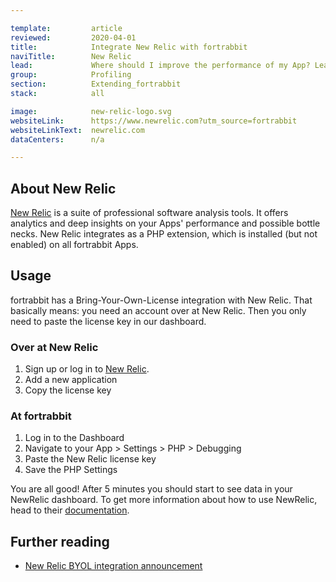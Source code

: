 ```yaml
---

template:         article
reviewed:         2020-04-01
title:            Integrate New Relic with fortrabbit
naviTitle:        New Relic
lead:             Where should I improve the performance of my App? Learn how to combine the popular software analysis tool with fortrabbit.
group:            Profiling
section:          Extending_fortrabbit
stack:            all

image:            new-relic-logo.svg
websiteLink:      https://www.newrelic.com?utm_source=fortrabbit
websiteLinkText:  newrelic.com
dataCenters:      n/a

---
```




## About New Relic

[New Relic](https://www.newrelic.com) is a suite of professional software analysis tools. It offers analytics and deep insights on your Apps' performance and possible bottle necks. New Relic integrates as a PHP extension, which is installed (but not enabled) on all fortrabbit Apps.


## Usage

fortrabbit has a Bring-Your-Own-License integration with New Relic. That basically means: you need an account over at New Relic. Then you only need to paste the license key in our dashboard.

### Over at New Relic

1. Sign up or log in to [New Relic](http://newrelic.com/).
1. Add a new application
1. Copy the license key

### At fortrabbit

1. Log in to the Dashboard
1. Navigate to your App > Settings > PHP > Debugging
1. Paste the New Relic license key
1. Save the PHP Settings

You are all good! After 5 minutes you should start to see data in your NewRelic dashboard. To get more information about how to use NewRelic, head to their [documentation](https://docs.newrelic.com/docs/apm/new-relic-apm/getting-started/introduction-new-relic-apm).

## Further reading

* [New Relic BYOL integration announcement](http://blog.fortrabbit.com/new-relic-byol)

